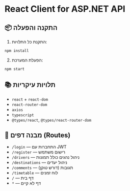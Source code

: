 
# React Client for ASP.NET API

## 📦 התקנה והפעלה

1. התקנת כל התלויות:

```bash
npm install
```

2. הפעלת המערכת:

```bash
npm start
```

## 📚 תלויות עיקריות

- `react` + `react-dom`
- `react-router-dom`
- `axios`
- `typescript`
- `@types/react`, `@types/react-router-dom`

## 🧱 מבנה דפים (Routes)

- `/login` — התחברות עם JWT
- `/register` — רישום משתמש
- `/drivers` — ניהול נהגים כולל תמונות
- `/destinations` — ניהול יעדים
- `/comments` — תגובות (דורש טוקן)
- `/timetable` — לוח זמנים
- `/` — דף בית
- `*` — דף לא קיים
